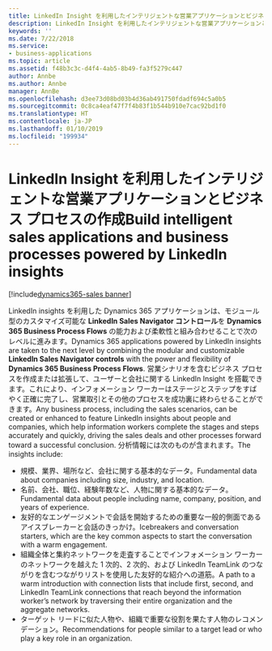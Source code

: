```yaml
---
title: LinkedIn Insight を利用したインテリジェントな営業アプリケーションとビジネス プロセスの作成
description: LinkedIn Insight を利用したインテリジェントな営業アプリケーションとビジネス プロセスの作成
keywords: ''
ms.date: 7/22/2018
ms.service:
- business-applications
ms.topic: article
ms.assetid: f48b3c3c-d4f4-4ab5-8b49-fa3f5279c447
author: Annbe
ms.author: Annbe
manager: AnnBe
ms.openlocfilehash: d3ee73d08bd03b4d36ab491750fdadf694c5a0b5
ms.sourcegitcommit: 0c8ca4eaf47f7f4b83f1b544b910e7cac92bd1f0
ms.translationtype: HT
ms.contentlocale: ja-JP
ms.lasthandoff: 01/10/2019
ms.locfileid: "199934"
---
```

# <a name="build-intelligent-sales-applications-and-business-processes-powered-by-linkedin-insights"></a><span data-ttu-id="b8c6e-103">LinkedIn Insight を利用したインテリジェントな営業アプリケーションとビジネス プロセスの作成</span><span class="sxs-lookup"><span data-stu-id="b8c6e-103">Build intelligent sales applications and business processes powered by LinkedIn insights</span></span>

[!include[dynamics365-sales banner](../includes/dynamics365-sales.md)]





<span data-ttu-id="b8c6e-104">LinkedIn insights を利用した Dynamics 365 アプリケーションは、モジュール型のカスタマイズ可能な **LinkedIn Sales Navigator コントロール**を **Dynamics 365 Business Process Flows** の能力および柔軟性と組み合わせることで次のレベルに進みます。</span><span class="sxs-lookup"><span data-stu-id="b8c6e-104">Dynamics 365 applications powered by LinkedIn insights are taken to the next level by combining the modular and customizable **LinkedIn Sales Navigator controls** with the power and flexibility of **Dynamics 365 Business Process Flows**.</span></span> <span data-ttu-id="b8c6e-105">営業シナリオを含むビジネス プロセスを作成または拡張して、ユーザーと会社に関する LinkedIn Insight を搭載できます。これにより、インフォメーション ワーカーはステージとステップをすばやく正確に完了し、営業取引とその他のプロセスを成功裏に終わらせることができます。</span><span class="sxs-lookup"><span data-stu-id="b8c6e-105">Any business process, including the sales scenarios, can be created or enhanced to feature LinkedIn insights about people and companies, which help information workers complete the stages and steps accurately and quickly, driving the sales deals and other processes forward toward a successful conclusion.</span></span> <span data-ttu-id="b8c6e-106">分析情報には次のものが含まれます。</span><span class="sxs-lookup"><span data-stu-id="b8c6e-106">The insights include:</span></span>

-   <span data-ttu-id="b8c6e-107">規模、業界、場所など、会社に関する基本的なデータ。</span><span class="sxs-lookup"><span data-stu-id="b8c6e-107">Fundamental data about companies including size, industry, and location.</span></span>
-   <span data-ttu-id="b8c6e-108">名前、会社、職位、経験年数など、人物に関する基本的なデータ。</span><span class="sxs-lookup"><span data-stu-id="b8c6e-108">Fundamental data about people including name, company, position, and years of experience.</span></span>
-   <span data-ttu-id="b8c6e-109">友好的なエンゲージメントで会話を開始するための重要な一般的側面であるアイスブレーカーと会話のきっかけ。</span><span class="sxs-lookup"><span data-stu-id="b8c6e-109">Icebreakers and conversation starters, which are the key common aspects to start the conversation with a warm engagement.</span></span>
-   <span data-ttu-id="b8c6e-110">組織全体と集約ネットワークを走査することでインフォメーション ワーカーのネットワークを越えた 1 次的、2 次的、および LinkedIn TeamLink のつながりを含むつながりリストを使用した友好的な紹介への道筋。</span><span class="sxs-lookup"><span data-stu-id="b8c6e-110">A path to a warm introduction with connection lists that include first, second, and LinkedIn TeamLink connections that reach beyond the information worker’s network by traversing their entire organization and the aggregate networks.</span></span>
-   <span data-ttu-id="b8c6e-111">ターゲット リードに似た人物や、組織で重要な役割を果たす人物のレコメンデーション。</span><span class="sxs-lookup"><span data-stu-id="b8c6e-111">Recommendations for people similar to a target lead or who play a key role in an organization.</span></span>


